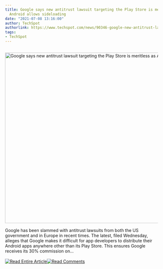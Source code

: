 ```yaml
---
title: Google says new antitrust lawsuit targeting the Play Store is meritless as
  Android allows sideloading
date: "2021-07-08 13:16:00"
author: TechSpot
authorlink: https://www.techspot.com/news/90346-google-new-antitrust-lawsuit-targeting-play-store-meritless.html
tags:
- TechSpot
---
```

<a href="https://www.techspot.com/news/90346-google-new-antitrust-lawsuit-targeting-play-store-meritless.html" target="_blank"><img src="https://static.techspot.com/images2/news/ts3_thumbs/2021/07/2021-07-08-ts3_thumbs-13c.jpg" width="800" height="560" style="padding: 15px 0" title="Google says new antitrust lawsuit targeting the Play Store is meritless as Android allows sideloading" /></a><br />Google has been slammed with antitrust lawsuits from both the US government and in Europe in recent times. The latest, filed Wednesday, alleges that Google makes it difficult for app developers to distribute their Android apps anywhere other than its Play Store. This ensures Google receives its 30% commission on...<br /><br /><a href="https://www.techspot.com/news/90346-google-new-antitrust-lawsuit-targeting-play-store-meritless.html"><img src="https://static.techspot.com/images/rss/rss_buttons_01.png" border="0" alt="Read Entire Article" /></a><a href="https://www.techspot.com/news/90346-google-new-antitrust-lawsuit-targeting-play-store-meritless.html#comments"><img src="https://static.techspot.com/images/rss/rss_buttons_02.png" border="0" alt="Read Comments" /></a><br /><br />